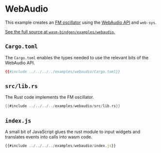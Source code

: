 # WebAudio

This example creates an [FM
oscillator](https://en.wikipedia.org/wiki/Frequency_modulation_synthesis) using
the [WebAudio
API](https://developer.mozilla.org/en-US/docs/Web/API/Web_Audio_API) and
`web-sys`.

[See the full source at
`wasm-bindgen/examples/webaudio`.](https://github.com/rustwasm/wasm-bindgen/tree/master/examples/webaudio)

## `Cargo.toml`

The `Cargo.toml` enables the types needed to use the relevant bits of the
WebAudio API.

```toml
{{#include ../../../../examples/webaudio/Cargo.toml}}
```

## `src/lib.rs`

The Rust code implements the FM oscillator.

```rust
{{#include ../../../../examples/webaudio/src/lib.rs}}
```

## `index.js`

A small bit of JavaScript glues the rust module to input widgets and translates
events into calls into wasm code.

```js
{{#include ../../../../examples/webaudio/index.js}}
```
